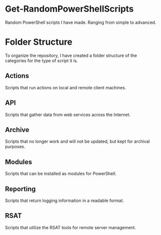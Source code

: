 # Get-RandomPowerShellScripts
Random PowerShell scripts I have made. Ranging from simple to advanced.

# Folder Structure

To organize the repository, I have created a folder structure of the categories for the type of script it is.

## Actions

Scripts that run actions on local and remote client machines.

## API

Scripts that gather data from web services across the Internet.

## Archive

Scripts that no longer work and will not be updated, but kept for archival purposes.

## Modules

Scripts that can be installed as modules for PowerShell.

## Reporting

Scripts that return logging information in a readable format.

## RSAT

Scripts that utilize the RSAT tools for remote server management.